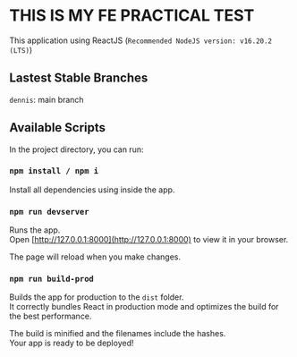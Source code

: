 # THIS IS MY FE PRACTICAL TEST

This application using ReactJS (`Recommended NodeJS version: v16.20.2 (LTS)`)

## Lastest Stable Branches

`dennis`: main branch

## Available Scripts

In the project directory, you can run:

### `npm install / npm i`

Install all dependencies using inside the app.

### `npm run devserver`

Runs the app.\
Open [http://127.0.0.1:8000](http://127.0.0.1:8000) to view it in your browser.

The page will reload when you make changes.

### `npm run build-prod`

Builds the app for production to the `dist` folder.\
It correctly bundles React in production mode and optimizes the build for the best performance.

The build is minified and the filenames include the hashes.\
Your app is ready to be deployed!
